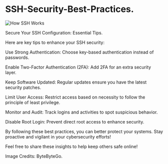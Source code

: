 # SSH-Security-Best-Practices.

![How SSH Works](https://github.com/user-attachments/assets/11708389-21d9-490e-9109-d2f0a637ae21)

Secure Your SSH Configuration: Essential Tips.

Here are key tips to enhance your SSH security:

Use Strong Authentication: Choose key-based authentication instead of passwords.

Enable Two-Factor Authentication (2FA): Add 2FA for an extra security layer.

Keep Software Updated: Regular updates ensure you have the latest security patches.

Limit User Access: Restrict access based on necessity to follow the principle of least privilege. 

Monitor and Audit: Track logins and activities to spot suspicious behavior.

Disable Root Login: Prevent direct root access to enhance security.

By following these best practices, you can better protect your systems. Stay proactive and vigilant in your cybersecurity efforts!

Feel free to share these insights to help keep others safe online!

Image Credits: ByteByteGo.
